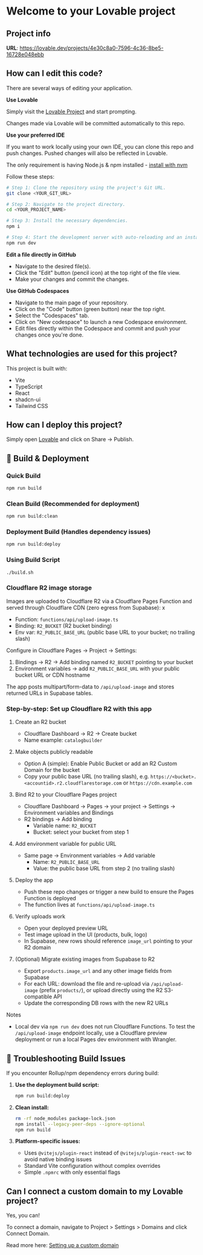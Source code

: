 # Welcome to your Lovable project

## Project info

**URL**: https://lovable.dev/projects/4e30c8a0-7596-4c36-8be5-16728e048ebb

## How can I edit this code?

There are several ways of editing your application.

**Use Lovable**

Simply visit the [Lovable Project](https://lovable.dev/projects/4e30c8a0-7596-4c36-8be5-16728e048ebb) and start prompting.

Changes made via Lovable will be committed automatically to this repo.

**Use your preferred IDE**

If you want to work locally using your own IDE, you can clone this repo and push changes. Pushed changes will also be reflected in Lovable.

The only requirement is having Node.js & npm installed - [install with nvm](https://github.com/nvm-sh/nvm#installing-and-updating)

Follow these steps:

```sh
# Step 1: Clone the repository using the project's Git URL.
git clone <YOUR_GIT_URL>

# Step 2: Navigate to the project directory.
cd <YOUR_PROJECT_NAME>

# Step 3: Install the necessary dependencies.
npm i

# Step 4: Start the development server with auto-reloading and an instant preview.
npm run dev
```

**Edit a file directly in GitHub**

- Navigate to the desired file(s).
- Click the "Edit" button (pencil icon) at the top right of the file view.
- Make your changes and commit the changes.

**Use GitHub Codespaces**

- Navigate to the main page of your repository.
- Click on the "Code" button (green button) near the top right.
- Select the "Codespaces" tab.
- Click on "New codespace" to launch a new Codespace environment.
- Edit files directly within the Codespace and commit and push your changes once you're done.

## What technologies are used for this project?

This project is built with:

- Vite
- TypeScript
- React
- shadcn-ui
- Tailwind CSS

## How can I deploy this project?

Simply open [Lovable](https://lovable.dev/projects/4e30c8a0-7596-4c36-8be5-16728e048ebb) and click on Share -> Publish.

## 🚀 Build & Deployment

### Quick Build
```bash
npm run build
```

### Clean Build (Recommended for deployment)
```bash
npm run build:clean
```

### Deployment Build (Handles dependency issues)
```bash
npm run build:deploy
```

### Using Build Script
```bash
./build.sh
```

### Cloudflare R2 image storage

Images are uploaded to Cloudflare R2 via a Cloudflare Pages Function and served through Cloudflare CDN (zero egress from Supabase):
x
- Function: `functions/api/upload-image.ts`
- Binding: `R2_BUCKET` (R2 bucket binding)
- Env var: `R2_PUBLIC_BASE_URL` (public base URL to your bucket; no trailing slash)

Configure in Cloudflare Pages → Project → Settings:
1. Bindings → R2 → Add binding named `R2_BUCKET` pointing to your bucket
2. Environment variables → add `R2_PUBLIC_BASE_URL` with your public bucket URL or CDN hostname

The app posts multipart/form-data to `/api/upload-image` and stores returned URLs in Supabase tables.

### Step-by-step: Set up Cloudflare R2 with this app

1) Create an R2 bucket
   - Cloudflare Dashboard → R2 → Create bucket
   - Name example: `catalogbuilder`

2) Make objects publicly readable
   - Option A (simple): Enable Public Bucket or add an R2 Custom Domain for the bucket
   - Copy your public base URL (no trailing slash), e.g. `https://<bucket>.<accountid>.r2.cloudflarestorage.com` or `https://cdn.example.com`

3) Bind R2 to your Cloudflare Pages project
   - Cloudflare Dashboard → Pages → your project → Settings → Environment variables and Bindings
   - R2 bindings → Add binding
     - Variable name: `R2_BUCKET`
     - Bucket: select your bucket from step 1

4) Add environment variable for public URL
   - Same page → Environment variables → Add variable
     - Name: `R2_PUBLIC_BASE_URL`
     - Value: the public base URL from step 2 (no trailing slash)

5) Deploy the app
   - Push these repo changes or trigger a new build to ensure the Pages Function is deployed
   - The function lives at `functions/api/upload-image.ts`

6) Verify uploads work
   - Open your deployed preview URL
   - Test image upload in the UI (products, bulk, logo)
   - In Supabase, new rows should reference `image_url` pointing to your R2 domain

7) (Optional) Migrate existing images from Supabase to R2
   - Export `products.image_url` and any other image fields from Supabase
   - For each URL: download the file and re-upload via `/api/upload-image` (prefix `products/`), or upload directly using the R2 S3-compatible API
   - Update the corresponding DB rows with the new R2 URLs

Notes
- Local dev via `npm run dev` does not run Cloudflare Functions. To test the `/api/upload-image` endpoint locally, use a Cloudflare preview deployment or run a local Pages dev environment with Wrangler.

## 🔧 Troubleshooting Build Issues

If you encounter Rollup/npm dependency errors during build:

1. **Use the deployment build script:**
   ```bash
   npm run build:deploy
   ```

2. **Clean install:**
   ```bash
   rm -rf node_modules package-lock.json
   npm install --legacy-peer-deps --ignore-optional
   npm run build
   ```

3. **Platform-specific issues:**
   - Uses `@vitejs/plugin-react` instead of `@vitejs/plugin-react-swc` to avoid native binding issues
   - Standard Vite configuration without complex overrides
   - Simple `.npmrc` with only essential flags

## Can I connect a custom domain to my Lovable project?

Yes, you can!

To connect a domain, navigate to Project > Settings > Domains and click Connect Domain.

Read more here: [Setting up a custom domain](https://docs.lovable.dev/tips-tricks/custom-domain#step-by-step-guide)
